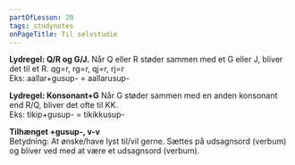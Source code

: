 ```yaml
---
partOfLesson: 20
tags: studynotes
onPageTitle: Til selvstudie
---
```

**Lydregel: Q/R og G/J.**
Når Q eller R støder sammen med et G eller J, bliver det til et R. qg=r, rg=r, qj=r, rj=r
<br>Eks: aallar+gusup- = aallarusup-

**Lydregel: Konsonant+G**
Når G støder sammen med en anden konsonant end R/Q, bliver det ofte til KK.
<br>Eks: tikip+gusup- = tikikkusup-

**Tilhænget +gusup-, v-v**
<br>Betydning: At ønske/have lyst til/vil gerne. Sættes på udsagnsord (verbum) og bliver ved med at være et udsagnsord (verbum).